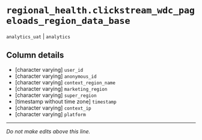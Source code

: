 # `regional_health.clickstream_wdc_pageloads_region_data_base`
`analytics_uat` | `analytics`

## Column details
* [character varying] `user_id`
* [character varying] `anonymous_id`
* [character varying] `context_region_name`
* [character varying] `marketing_region`
* [character varying] `super_region`
* [timestamp without time zone] `timestamp`
* [character varying] `context_ip`
* [character varying] `platform`

-------------------------------------------------------------------------------
*Do not make edits above this line.*
